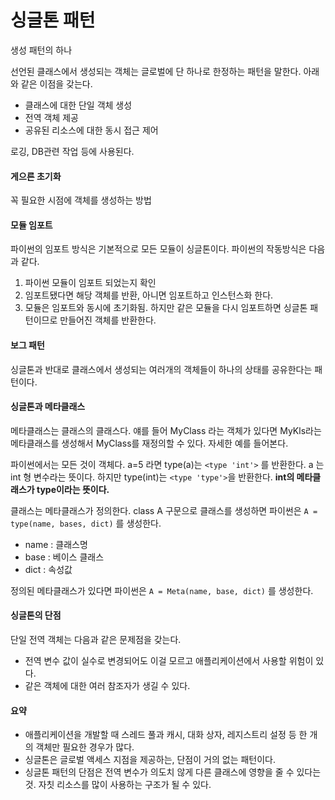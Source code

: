 # 싱글톤 패턴

생성 패턴의 하나

선언된 클래스에서 생성되는 객체는 글로벌에 단 하나로 한정하는 패턴을 말한다. 아래와 같은 이점을 갖는다.

- 클래스에 대한 단일 객체 생성
- 전역 객체 제공
- 공유된 리소스에 대한 동시 접근 제어

로깅, DB관련 작업 등에 사용된다.



#### 게으른 초기화

꼭 필요한 시점에 객체를 생성하는 방법



#### 모듈 임포트

파이썬의 임포트 방식은 기본적으로 모든 모듈이 싱글톤이다. 파이썬의 작동방식은 다음과 같다.

1. 파이썬 모듈이 임포트 되었는지 확인
2. 임포트됐다면 해당 객체를 반환, 아니면 임포트하고 인스턴스화 한다.
3. 모듈은 임포트와 동시에 초기화됨. 하지만 같은 모듈을 다시 임포트하면 싱글톤 패턴이므로 만들어진 객체를 반환한다.



#### 보그 패턴

싱글톤과 반대로 클래스에서 생성되는 여러개의 객체들이 하나의 상태를 공유한다는 패턴이다.



#### 싱글톤과 메타클래스

메타클래스는 클래스의 클래스다. 얘를 들어 MyClass 라는 객체가 있다면 MyKls라는 메타클래스를 생성해서 MyClass를 재정의할 수 있다. 자세한 예를 들어본다.

파이썬에서는 모든 것이 객체다. a=5 라면 type(a)는 `<type 'int'>` 를 반환한다. a 는 int 형 변수라는 뜻이다. 하지만 type(int)는 `<type 'type'>`을 반환한다. **int의 메타클래스가 type이라는 뜻이다.**

클래스는 메타클래스가 정의한다. class A 구문으로 클래스를 생성하면 파이썬은 `A = type(name, bases, dict)` 를 생성한다.

- name : 클래스명
- base : 베이스 클래스
- dict : 속성값

정의된 메타클래스가 있다면 파이썬은 `A = Meta(name, base, dict)` 를 생성한다.



#### 싱글톤의 단점

단일 전역 객체는 다음과 같은 문제점을 갖는다.

- 전역 변수 값이 실수로 변경되어도 이걸 모르고 애플리케이션에서 사용할 위험이 있다.
- 같은 객체에 대한 여러 참조자가 생길 수 있다.



#### 요약

- 애플리케이션을 개발할 때 스레드 풀과 캐시, 대화 상자, 레지스트리 설정 등 한 개의 객체만 필요한 경우가 많다.
- 싱글톤은 글로벌 액세스 지점을 제공하는, 단점이 거의 없는 패턴이다.
- 싱글톤 패턴의 단점은 전역 변수가 의도치 않게 다른 클래스에 영향을 줄 수 있다는 것. 자칫 리소스를 많이 사용하는 구조가 될 수 있다.



